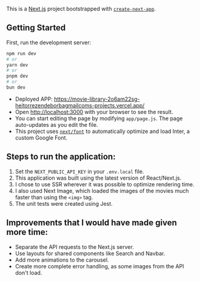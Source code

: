 This is a [Next.js](https://nextjs.org/) project bootstrapped with [`create-next-app`](https://github.com/vercel/next.js/tree/canary/packages/create-next-app).

## Getting Started

First, run the development server:

```bash
npm run dev
# or
yarn dev
# or
pnpm dev
# or
bun dev
```
- Deployed APP: https://movie-library-2o6am22sg-heitorrezendeborbagmailcoms-projects.vercel.app/
- Open [http://localhost:3000](http://localhost:3000) with your browser to see the result.
- You can start editing the page by modifying `app/page.js`. The page auto-updates as you edit the file.
- This project uses [`next/font`](https://nextjs.org/docs/basic-features/font-optimization) to automatically optimize and load Inter, a custom Google Font.

## Steps to run the application:
1. Set the `NEXT_PUBLIC_API_KEY` in your `.env.local` file.
2. This application was built using the latest version of React/Next.js.
3. I chose to use SSR wherever it was possible to optimize rendering time.
4. I also used Next Image, which loaded the images of the movies much faster than using the `<img>` tag.
5. The unit tests were created using Jest.

## Improvements that I would have made given more time:
- Separate the API requests to the Next.js server.
- Use layouts for shared components like Search and Navbar.
- Add more animations to the carousel.
- Create more complete error handling, as some images from the API don't load.
